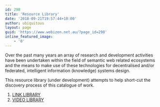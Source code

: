 ```yaml
---
id: 298
title: 'Resource Library'
date: '2018-09-21T19:57:44+10:00'
author: ubiquitous
layout: page
guid: 'https://www.webizen.net.au/?page_id=298'
inline_featured_image:
    - '0'
---
```


Over the past many years an array of research and development activities have been undertaken within the field of semantic web related ecosystems and the means to make use of these technologies for decentralised and/or federated, intelligent information (knowledge) systems design.

This resource library (under development) attempts to help short-cut the discovery process of this catalogue of work.

1. [LINK LIBRARY](https://www.webizen.net.au/resource-library/link-library/)
2. [VIDEO LIBRARY](https://www.webizen.net.au/resource-library/video-library/)